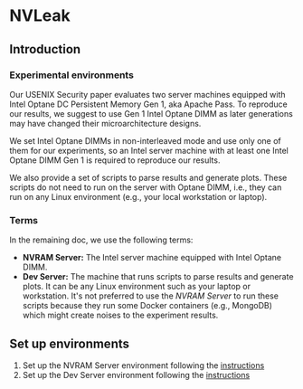 # NVLeak

## Introduction

### Experimental environments

Our USENIX Security paper evaluates two server machines equipped with Intel Optane DC Persistent Memory Gen 1, aka Apache Pass. To reproduce our results, we suggest to use Gen 1 Intel Optane DIMM as later generations may have changed their microarchitecture designs.

We set Intel Optane DIMMs in non-interleaved mode and use only one of them for our experiments, so an Intel server machine with at least one Intel Optane DIMM Gen 1 is required to reproduce our results.

We also provide a set of scripts to parse results and generate plots. These scripts do not need to run on the server with Optane DIMM, i.e., they can run on any Linux environment (e.g., your local workstation or laptop).

### Terms

In the remaining doc, we use the following terms:

- **NVRAM Server:** The Intel server machine equipped with Intel Optane DIMM.
- **Dev Server:** The machine that runs scripts to parse results and generate plots. It can be any Linux environment such as your laptop or workstation. It's not preferred to use the *NVRAM Server* to run these scripts because they run some Docker containers (e.g., MongoDB) which might create noises to the experiment results.

## Set up environments

1. Set up the NVRAM Server environment following the [instructions](./SetUpNVRAM.md)
2. Set up the Dev Server environment following the [instructions](./SetUpDev.md)